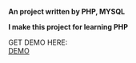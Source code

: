 **An project written by PHP, MYSQL**  

**I make this project for learning PHP**

GET DEMO HERE:  
[DEMO](https://milkyshop.000webhostapp.com/)